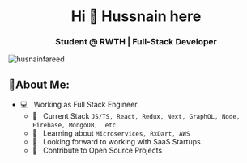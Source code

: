 <h1 align="center">Hi 👋 Hussnain here</h1>
<h3 align="center">Student @ RWTH | Full-Stack Developer</h3>
<p align="left"> <img src="https://komarev.com/ghpvc/?username=husnainfareed&label=Profile%20views&color=0e75b6&style=flat" alt="husnainfareed" /> </p>


## 👋About Me:

* 💻 &nbsp; Working as Full Stack Engineer.
  * 💬 &nbsp; Current Stack `JS/TS, React, Redux, Next, GraphQL, Node, Firebase, MongoDB,  etc`.
  * 📖 &nbsp; Learning about `Microservices, RxDart, AWS`
  * 👀 &nbsp; Looking forward to working with SaaS Startups.
  * 🤝 &nbsp; Contribute to Open Source Projects

<!-- ### Goals 2022:
  * Committing Daily.
  * Reading one book a month.
  * Writing two blogs a month.
  * ...
 -->
<br />
<!--
<p align="left"> <a href="https://twitter.com/codingducky" target="blank"><img src="https://img.shields.io/twitter/follow/codingducky?logo=twitter&style=for-the-badge" alt="codingducky" /></a> </p>
-->
<!--
**husnainfareed/husnainfareed** is a ✨ _special_ ✨ repository because its `README.md` (this file) appears on your GitHub profile.

Here are some ideas to get you started:

- 🔭 I’m currently working on ...
- 🌱 I’m currently learning ...
- 👯 I’m looking to collaborate on ...
- 🤔 I’m looking for help with ...
- 💬 Ask me about ...
- 📫 How to reach me: ...
- 😄 Pronouns: ...
- ⚡ Fun fact: ...
-->
